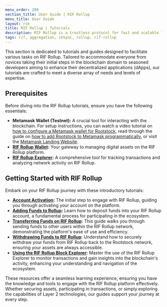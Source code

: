 ```yaml
---
menu_order: 200
section_title: User Guide | RIF Rollup
menu_title: User Guide
layout: rsk
title: RIF Rollup | Tutorials
description: RIF Rollup is a trustless protocol for fast and scalable low-cost payments on Rootstock powered by zkRollup Technology.
tags: rif, aggregation, zkSync, rollup, rif-rollup
---
```


This section is dedicated to tutorials and guides designed to facilitate various tasks on RIF Rollup. Tailored to accommodate everyone from novices taking their initial steps in the blockchain domain to seasoned developers aiming to enhance their decentralized applications (dApps), our tutorials are crafted to meet a diverse array of needs and levels of expertise.

## Prerequisites

Before diving into the RIF Rollup tutorials, ensure you have the following essentials:
- **Metamask Wallet (Testnet):** A crucial tool for interacting with the blockchain. For setup instructions, you can watch a video tutorial on [how to configure a Metamask wallet for Rootstock](https://www.youtube.com/@Rootstock/search?query=metamask), read through the guide on [how to add Rootstock to Metamask programmatically](https://dev.rootstock.io/kb/rootstock-metamask/), or visit the [Metamask Landing Website](https://metamask-landing.rifos.org/).
- **[RIF Rollup Wallet](https://wallet.testnet.rollup.rif.technology/):** Your gateway to managing digital assets on the RIF Rollup platform.
- **[RIF Rollup Explorer](https://explorer.testnet.rollup.rif.technology/):** A comprehensive tool for tracking transactions and analyzing network activity on RIF Rollup.

## Getting Started with RIF Rollup

Embark on your RIF Rollup journey with these introductory tutorials:


- **[Account Activation](/account-activation):** The initial step to engage with RIF Rollup, guiding you through activating your account on the platform.
- **[Adding Funds to Rollup](/adding-funds-to-rollup):** Learn how to deposit funds into your RIF Rollup account, a fundamental process for participating in the ecosystem.
- **[Transferring Funds on RIF Rollup](/transfer-funds-on-rif-rollup):** This guide walks you through sending funds to other users within the RIF Rollup network, demonstrating the platform's ease of use and efficiency.
- **[Withdrawing Funds to RIF Rollup](/withdraw-funds-rootstock):** Understand how to securely withdraw your funds from RIF Rollup back to the Rootstock network, ensuring your assets are always accessible.
- **[Using the RIF Rollup Block Explorer](/using-rif-rollup-block-explorer):** Master the use of the RIF Rollup Explorer to monitor transactions and gain insights into the blockchain's activity, enhancing your understanding and navigation of the ecosystem.

These resources offer a seamless learning experience, ensuring you have the knowledge and tools to engage with the RIF Rollup platform effectively. Whether securing assets, participating in transactions, or simply exploring the capabilities of Layer 2 technologies, our guides support your journey at every step.
